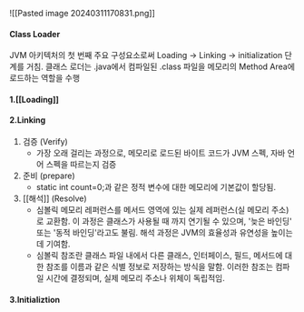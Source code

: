 ![[Pasted image 20240311170831.png]]


#### Class Loader
JVM 아키텍처의 첫 번째 주요 구성요소로써 Loading -> Linking -> initialization 단계를 거침.
클래스 로더는 .java에서 컴파일된 .class 파일을 메모리의 Method Area에 로드하는 역할을 수행
#### 1.[[Loading]]
#### 2.Linking
1.  검증 (Verify)
	- 가장 오래 걸리는 과정으로, 메모리로 로드된 바이트 코드가 JVM 스펙, 자바 언어 스펙을 따르는지 검증
1.  준비 (prepare)
    -  static int count=0;과 같은 정적 변수에 대한 메모리에 기본값이 할당됨.  
2.  [[해석]] (Resolve)
	- 심볼릭 메모리 레퍼런스를 메서드 영역에 있는 실제 레퍼런스(실 메모리 주소)로 교환함.
	이 과정은 클래스가 사용될 때 까지 연기될 수 있으며, '늦은 바인딩' 또는 '동적 바인딩'라고도 불림. 해석 과정은 JVM의 효율성과 유연성을 높이는데 기여함.
	-  심볼릭 참조란 클래스 파일 내에서 다른 클래스, 인터페이스, 필드, 메서드에 대한 참조를 이름과 같은 식별 정보로 저장하는 방식을 말함. 이러한 참조는 컴파일 시간에 결정되며, 실제 메모리 주소나 위체이 독립적임.
#### 3.Initializtion
